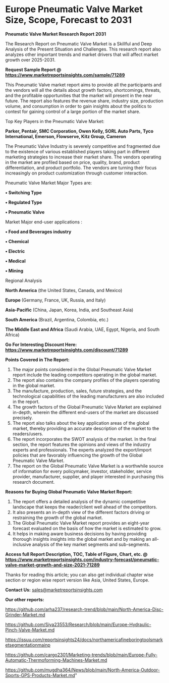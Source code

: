 # Europe Pneumatic Valve Market Size, Scope, Forecast to 2031

<strong>Pneumatic Valve Market Research Report 2031</strong>

The Research Report on Pneumatic Valve Market is a Skillful and Deep Analysis of the Present Situation and Challenges. This research report also analyzes other important trends and market drivers that will affect market growth over 2025-2031.

<strong>Request Sample Report @ <a href=https://www.marketreportsinsights.com/sample/71289>https://www.marketreportsinsights.com/sample/71289</a></strong>

This Pneumatic Valve market report aims to provide all the participants and the vendors will all the details about growth factors, shortcomings, threats, and the profitable opportunities that the market will present in the near future. The report also features the revenue share, industry size, production volume, and consumption in order to gain insights about the politics to contest for gaining control of a large portion of the market share.

Top Key Players in the Pneumatic Valve Market:

<strong>Parker, Pentair, SMC Corporation, Owen Kelly, SORL Auto Parts, Tyco International, Emerson, Flowserve, Kitz Group, Cameron</strong>

The Pneumatic Valve Industry is severely competitive and fragmented due to the existence of various established players taking part in different marketing strategies to increase their market share. The vendors operating in the market are profiled based on price, quality, brand, product differentiation, and product portfolio. The vendors are turning their focus increasingly on product customization through customer interaction.

Pneumatic Valve Market Major Types are:

<strong>• Switching Type

• Regulated Type

• Pneumatic Valve</strong>

Market Major end-user applications :

<strong>• Food and Beverages industry

• Chemical

• Electric

• Medical

• Mining</strong>

Regional Analysis

</u><strong><b>North America</b></strong> (the United States, Canada, and Mexico)

<strong><b>Europe </b></strong>(Germany, France, UK, Russia, and Italy)

<strong><b>Asia-Pacific</b></strong> (China, Japan, Korea, India, and Southeast Asia)

<strong><b>South America</b></strong> (Brazil, Argentina, Colombia, etc.)

<strong><b>The Middle East and Africa</b></strong> (Saudi Arabia, UAE, Egypt, Nigeria, and South Africa)

<strong>Go For Interesting Discount Here: <a href=https://www.marketreportsinsights.com/discount/71289>https://www.marketreportsinsights.com/discount/71289</a></strong>

<strong>Points Covered in The Report:</strong>
<ol>
  <li>The major points considered in the Global Pneumatic Valve Market report include the leading competitors operating in the global market.</li>
  <li>The report also contains the company profiles of the players operating in the global market.</li>
  <li>The manufacture, production, sales, future strategies, and the technological capabilities of the leading manufacturers are also included in the report.</li>
  <li>The growth factors of the Global Pneumatic Valve Market are explained in-depth, wherein the different end-users of the market are discussed precisely.</li>
  <li>The report also talks about the key application areas of the global market, thereby providing an accurate description of the market to the readers/users.</li>
  <li>The report incorporates the SWOT analysis of the market. In the final section, the report features the opinions and views of the industry experts and professionals. The experts analyzed the export/import policies that are favorably influencing the growth of the Global Pneumatic Valve Market.</li>
  <li>The report on the Global Pneumatic Valve Market is a worthwhile source of information for every policymaker, investor, stakeholder, service provider, manufacturer, supplier, and player interested in purchasing this research document.</li>
</ol>
<strong>Reasons for Buying Global Pneumatic Valve Market Report:</strong>

<ol>
  <li>The report offers a detailed analysis of the dynamic competitive landscape that keeps the reader/client well ahead of the competitors.</li>
  <li>It also presents an in-depth view of the different factors driving or restraining the growth of the global market.</li>
  <li>The Global Pneumatic Valve Market report provides an eight-year forecast evaluated on the basis of how the market is estimated to grow.</li>
  <li>It helps in making aware business decisions by having providing thorough insights insights into the global market and by making an all-inclusive analysis of the key market segments and sub-segments.</li>
</ol>
<strong>Access full Report Description, TOC, Table of Figure, Chart, etc. @ <a href=https://www.marketreportsinsights.com/industry-forecast/pneumatic-valve-market-growth-and-size-2021-71289>https://www.marketreportsinsights.com/industry-forecast/pneumatic-valve-market-growth-and-size-2021-71289</a></strong>


Thanks for reading this article; you can also get individual chapter wise section or region wise report version like Asia, United States, Europe.

<strong>Contact Us:</strong>
sales@marketreportsinsights.com

<strong>Our other reports:</strong>

<a href=https://github.com/arha237/research-trend/blob/main/North-America-Disc-Grinder-Market.md>https://github.com/arha237/research-trend/blob/main/North-America-Disc-Grinder-Market.md</a>

<a href=https://github.com/Siya23553/Research/blob/main/Europe-Hydraulic-Pinch-Valve-Market.md>https://github.com/Siya23553/Research/blob/main/Europe-Hydraulic-Pinch-Valve-Market.md</a>

<a href=https://issuu.com/reportsinsights24/docs/northamericafineboringtoolsmarketsegmentationmainp>https://issuu.com/reportsinsights24/docs/northamericafineboringtoolsmarketsegmentationmainp</a>

<a href=https://github.com/cargo2301/Marketing-trends/blob/main/Europe-Fully-Automatic-Thermoforming-Machines-Market.md>https://github.com/cargo2301/Marketing-trends/blob/main/Europe-Fully-Automatic-Thermoforming-Machines-Market.md</a>

<a href=https://github.com/mugdha364/News/blob/main/North-America-Outdoor-Sports-GPS-Products-Market.md>https://github.com/mugdha364/News/blob/main/North-America-Outdoor-Sports-GPS-Products-Market.md</a>"
